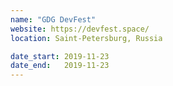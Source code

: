 ```yaml
---
name: "GDG DevFest"
website: https://devfest.space/
location: Saint-Petersburg, Russia

date_start: 2019-11-23
date_end:   2019-11-23
---
```


